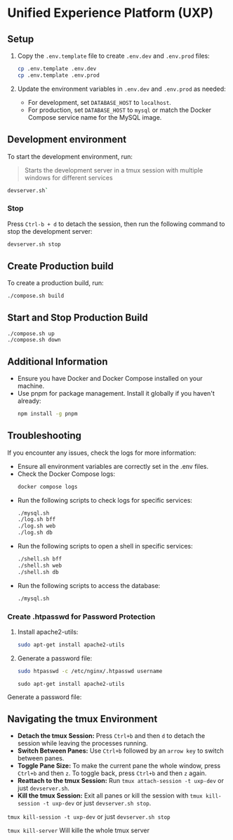 # Unified Experience Platform (UXP)

## Setup

1. Copy the `.env.template` file to create `.env.dev` and `.env.prod` files:

    ```sh
    cp .env.template .env.dev
    cp .env.template .env.prod

    ```

2. Update the environment variables in `.env.dev` and `.env.prod` as needed:
    - For development, set `DATABASE_HOST` to `localhost`.
    - For production, set `DATABASE_HOST` to `mysql` or match the Docker Compose service name for the MySQL image.

## Development environment

To start the development environment, run:

> Starts the development server in a tmux session with multiple windows for different services

```sh
devserver.sh`
```

### Stop

Press `Ctrl-b + d` to detach the session, then run the following command to stop the development server:

```sh
devserver.sh stop
```

## Create Production build

To create a production build, run:

```
./compose.sh build
```

## Start and Stop Production Build

```
./compose.sh up
./compose.sh down

```

## Additional Information

- Ensure you have Docker and Docker Compose installed on your machine.
- Use pnpm for package management. Install it globally if you haven't already:
    ```sh
    npm install -g pnpm
    ```

## Troubleshooting

If you encounter any issues, check the logs for more information:

- Ensure all environment variables are correctly set in the .env files.
- Check the Docker Compose logs:
    ```sh
    docker compose logs
    ```
- Run the following scripts to check logs for specific services:
    ```sh
    ./mysql.sh
    ./log.sh bff
    ./log.sh web
    ./log.sh db
    ```
- Run the following scripts to open a shell in specific services:
    ```sh
    ./shell.sh bff
    ./shell.sh web
    ./shell.sh db
    ```
- Run the following scripts to access the database:
    ```sh
    ./mysql.sh
    ```

### Create .htpasswd for Password Protection

1. Install apache2-utils:

    ```sh
    sudo apt-get install apache2-utils
    ```

2. Generate a password file:
    ```sh
    sudo htpasswd -c /etc/nginx/.htpasswd username
    ```
    `sudo apt-get install apache2-utils`

Generate a password file:

## Navigating the tmux Environment

- **Detach the tmux Session:** Press `Ctrl+b` and then `d` to detach the session while leaving the processes running.
- **Switch Between Panes:** Use `Ctrl+b` followed by an `arrow key` to switch between panes.
- **Toggle Pane Size:** To make the current pane the whole window, press `Ctrl+b` and then `z`. To toggle back, press `Ctrl+b` and then `z` again.
- **Reattach to the tmux Session:** Run `tmux attach-session -t uxp-dev` or just `devserver.sh`.
- **Kill the tmux Session:** Exit all panes or kill the session with `tmux kill-session -t uxp-dev` or just `devserver.sh stop`.

`tmux kill-session -t uxp-dev` or just `devserver.sh stop`

`tmux kill-server` Will kille the whole tmux server
